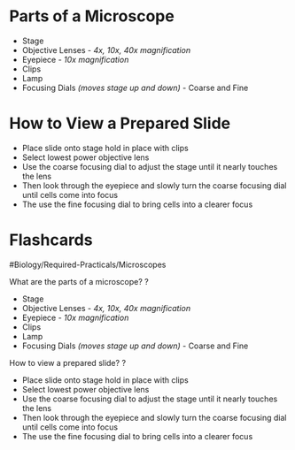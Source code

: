 # Parts of a Microscope
- Stage
- Objective Lenses - *4x, 10x, 40x magnification*
- Eyepiece - *10x magnification*
- Clips
- Lamp
- Focusing Dials *(moves stage up and down)* - Coarse and Fine
# How to View a Prepared Slide
- Place slide onto stage hold in place with clips
- Select lowest power objective lens
- Use the coarse focusing dial to adjust the stage until it nearly touches the lens
- Then look through the eyepiece and slowly turn the coarse focusing dial until cells come into focus
- The use the fine focusing dial to bring cells into a clearer focus

# Flashcards

#Biology/Required-Practicals/Microscopes

What are the parts of a microscope?
?
- Stage
- Objective Lenses - *4x, 10x, 40x magnification*
- Eyepiece - *10x magnification*
- Clips
- Lamp
- Focusing Dials *(moves stage up and down)* - Coarse and Fine 

How to view a prepared slide?
?
- Place slide onto stage hold in place with clips
- Select lowest power objective lens
- Use the coarse focusing dial to adjust the stage until it nearly touches the lens
- Then look through the eyepiece and slowly turn the coarse focusing dial until cells come into focus
- The use the fine focusing dial to bring cells into a clearer focus 